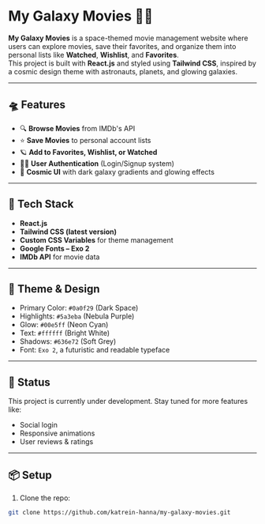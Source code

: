 # My Galaxy Movies 🚀🌌

**My Galaxy Movies** is a space-themed movie management website where users can explore movies, save their favorites, and organize them into personal lists like **Watched**, **Wishlist**, and **Favorites**.  
This project is built with **React.js** and styled using **Tailwind CSS**, inspired by a cosmic design theme with astronauts, planets, and glowing galaxies.

---

## 🛸 Features

- 🔍 **Browse Movies** from IMDb's API
- ⭐ **Save Movies** to personal account lists
- 🪐 **Add to Favorites, Wishlist, or Watched**
- 👨‍🚀 **User Authentication** (Login/Signup system)
- 🌟 **Cosmic UI** with dark galaxy gradients and glowing effects

---

## 🎨 Tech Stack

- **React.js**
- **Tailwind CSS (latest version)**
- **Custom CSS Variables** for theme management
- **Google Fonts – Exo 2**
- **IMDb API** for movie data

---

## 🌈 Theme & Design

- Primary Color: `#0a0f29` (Dark Space)
- Highlights: `#5a3eba` (Nebula Purple)
- Glow: `#00e5ff` (Neon Cyan)
- Text: `#ffffff` (Bright White)
- Shadows: `#636e72` (Soft Grey)
- Font: `Exo 2`, a futuristic and readable typeface

---

## 🚧 Status

This project is currently under development. Stay tuned for more features like:

- Social login
- Responsive animations
- User reviews & ratings

---

## 📦 Setup

1. Clone the repo:

```bash
git clone https://github.com/katrein-hanna/my-galaxy-movies.git
```
